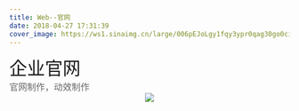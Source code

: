 ```yaml
---
title: Web--官网
date: 2018-04-27 17:31:39
cover_image: https://ws1.sinaimg.cn/large/006pEJoLgy1fqy3ypr0qag30go0ci7eg.jpg
---
```

<div align="center">
    <div align="left" style="width:1200px;">
    <div ><font size="6" color=#1a1a1a>企业官网</font></div>
    <font size="3" color=#666666>官网制作，动效制作</font>
    </div>
    <img class="img-fluid project-img" src="https://ws1.sinaimg.cn/large/006pEJoLgy1fqy3ypyualj31hc3rvqrs.jpg" />
</div>